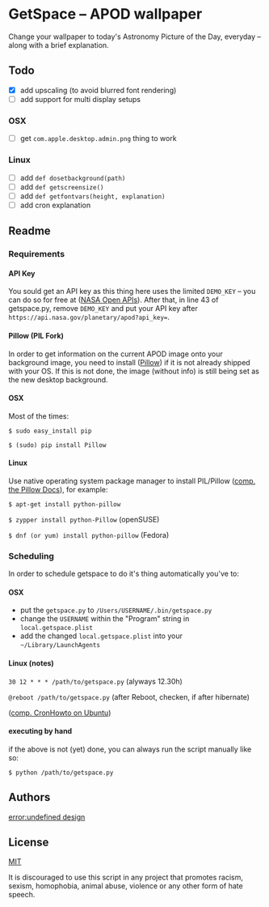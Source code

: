 # GetSpace – APOD wallpaper
Change your wallpaper to today's Astronomy Picture of the Day, everyday – along with a brief explanation.

## Todo
- [X] add upscaling (to avoid blurred font rendering)
- [ ] add support for multi display setups

### OSX
- [ ] get ```com.apple.desktop.admin.png``` thing to work

### Linux
- [ ] add ```def dosetbackground(path)```
- [ ] add ```def getscreensize()```
- [ ] add ```def getfontvars(height, explanation)```
- [ ] add cron explanation

## Readme

### Requirements

#### API Key

You sould get an API key as this thing here uses the limited ```DEMO_KEY``` – you can do so for free at ([NASA Open APIs](https://api.nasa.gov/index.html#apply-for-an-api-key)). After that, in line 43 of getspace.py, remove ```DEMO_KEY``` and put your API key after ```https://api.nasa.gov/planetary/apod?api_key=```.

#### Pillow (PIL Fork)

In order to get information on the current APOD image onto your background image, you need to install ([Pillow](https://python-pillow.org/)) if it is not already shipped with your OS. If this is not done, the image (without info) is still being set as the new desktop background.

#### OSX

Most of the times:

```$ sudo easy_install pip```

```$ (sudo) pip install Pillow```

#### Linux

Use native operating system package manager to install PIL/Pillow ([comp. the Pillow Docs](http://pillow.readthedocs.io/en/latest/installation.html#linux-installation)), for example:

```$ apt-get install python-pillow```

```$ zypper install python-Pillow``` (openSUSE)

```$ dnf (or yum) install python-pillow``` (Fedora)

### Scheduling
In order to schedule getspace to do it's thing automatically you've to:

#### OSX

- put the ```getspace.py``` to ```/Users/USERNAME/.bin/getspace.py```
- change the ```USERNAME``` within the "Program" string in ```local.getspace.plist```
- add the changed ```local.getspace.plist``` into your ```~/Library/LaunchAgents```

#### Linux (notes)

```30 12 * * * /path/to/getspace.py``` (alyways 12.30h)

```@reboot /path/to/getspace.py``` (after Reboot, checken, if after hibernate)

([comp. CronHowto on Ubuntu](https://help.ubuntu.com/community/CronHowto))

#### executing by hand

if the above is not (yet) done, you can always run the script manually like so:

```$ python /path/to/getspace.py```

## Authors
[error:undefined design](http://error-undefined.de/)

## License

[MIT](https://opensource.org/licenses/MIT)

It is discouraged to use this script in any project that promotes racism, sexism, homophobia, animal abuse, violence or any other form of hate speech.